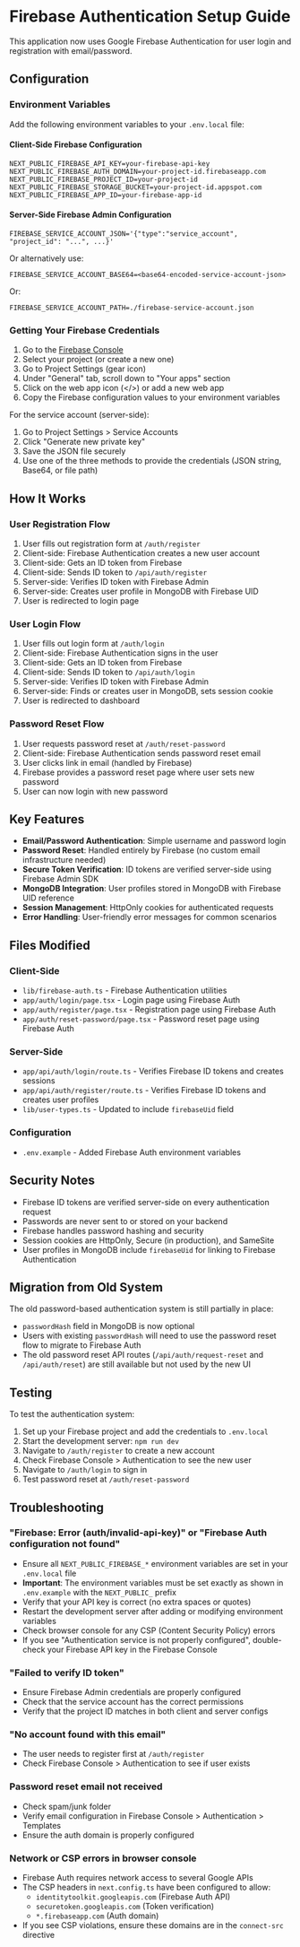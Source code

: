 # Firebase Authentication Setup Guide

This application now uses Google Firebase Authentication for user login and registration with email/password.

## Configuration

### Environment Variables

Add the following environment variables to your `.env.local` file:

#### Client-Side Firebase Configuration
```
NEXT_PUBLIC_FIREBASE_API_KEY=your-firebase-api-key
NEXT_PUBLIC_FIREBASE_AUTH_DOMAIN=your-project-id.firebaseapp.com
NEXT_PUBLIC_FIREBASE_PROJECT_ID=your-project-id
NEXT_PUBLIC_FIREBASE_STORAGE_BUCKET=your-project-id.appspot.com
NEXT_PUBLIC_FIREBASE_APP_ID=your-firebase-app-id
```

#### Server-Side Firebase Admin Configuration
```
FIREBASE_SERVICE_ACCOUNT_JSON='{"type":"service_account", "project_id": "...", ...}'
```
Or alternatively use:
```
FIREBASE_SERVICE_ACCOUNT_BASE64=<base64-encoded-service-account-json>
```
Or:
```
FIREBASE_SERVICE_ACCOUNT_PATH=./firebase-service-account.json
```

### Getting Your Firebase Credentials

1. Go to the [Firebase Console](https://console.firebase.google.com/)
2. Select your project (or create a new one)
3. Go to Project Settings (gear icon)
4. Under "General" tab, scroll down to "Your apps" section
5. Click on the web app icon (</>) or add a new web app
6. Copy the Firebase configuration values to your environment variables

For the service account (server-side):
1. Go to Project Settings > Service Accounts
2. Click "Generate new private key"
3. Save the JSON file securely
4. Use one of the three methods to provide the credentials (JSON string, Base64, or file path)

## How It Works

### User Registration Flow

1. User fills out registration form at `/auth/register`
2. Client-side: Firebase Authentication creates a new user account
3. Client-side: Gets an ID token from Firebase
4. Client-side: Sends ID token to `/api/auth/register`
5. Server-side: Verifies ID token with Firebase Admin
6. Server-side: Creates user profile in MongoDB with Firebase UID
7. User is redirected to login page

### User Login Flow

1. User fills out login form at `/auth/login`
2. Client-side: Firebase Authentication signs in the user
3. Client-side: Gets an ID token from Firebase
4. Client-side: Sends ID token to `/api/auth/login`
5. Server-side: Verifies ID token with Firebase Admin
6. Server-side: Finds or creates user in MongoDB, sets session cookie
7. User is redirected to dashboard

### Password Reset Flow

1. User requests password reset at `/auth/reset-password`
2. Client-side: Firebase Authentication sends password reset email
3. User clicks link in email (handled by Firebase)
4. Firebase provides a password reset page where user sets new password
5. User can now login with new password

## Key Features

- **Email/Password Authentication**: Simple username and password login
- **Password Reset**: Handled entirely by Firebase (no custom email infrastructure needed)
- **Secure Token Verification**: ID tokens are verified server-side using Firebase Admin SDK
- **MongoDB Integration**: User profiles stored in MongoDB with Firebase UID reference
- **Session Management**: HttpOnly cookies for authenticated requests
- **Error Handling**: User-friendly error messages for common scenarios

## Files Modified

### Client-Side
- `lib/firebase-auth.ts` - Firebase Authentication utilities
- `app/auth/login/page.tsx` - Login page using Firebase Auth
- `app/auth/register/page.tsx` - Registration page using Firebase Auth
- `app/auth/reset-password/page.tsx` - Password reset page using Firebase Auth

### Server-Side
- `app/api/auth/login/route.ts` - Verifies Firebase ID tokens and creates sessions
- `app/api/auth/register/route.ts` - Verifies Firebase ID tokens and creates user profiles
- `lib/user-types.ts` - Updated to include `firebaseUid` field

### Configuration
- `.env.example` - Added Firebase Auth environment variables

## Security Notes

- Firebase ID tokens are verified server-side on every authentication request
- Passwords are never sent to or stored on your backend
- Firebase handles password hashing and security
- Session cookies are HttpOnly, Secure (in production), and SameSite
- User profiles in MongoDB include `firebaseUid` for linking to Firebase Authentication

## Migration from Old System

The old password-based authentication system is still partially in place:
- `passwordHash` field in MongoDB is now optional
- Users with existing `passwordHash` will need to use the password reset flow to migrate to Firebase Auth
- The old password reset API routes (`/api/auth/request-reset` and `/api/auth/reset`) are still available but not used by the new UI

## Testing

To test the authentication system:

1. Set up your Firebase project and add the credentials to `.env.local`
2. Start the development server: `npm run dev`
3. Navigate to `/auth/register` to create a new account
4. Check Firebase Console > Authentication to see the new user
5. Navigate to `/auth/login` to sign in
6. Test password reset at `/auth/reset-password`

## Troubleshooting

### "Firebase: Error (auth/invalid-api-key)" or "Firebase Auth configuration not found"
- Ensure all `NEXT_PUBLIC_FIREBASE_*` environment variables are set in your `.env.local` file
- **Important**: The environment variables must be set exactly as shown in `.env.example` with the `NEXT_PUBLIC_` prefix
- Verify that your API key is correct (no extra spaces or quotes)
- Restart the development server after adding or modifying environment variables
- Check browser console for any CSP (Content Security Policy) errors
- If you see "Authentication service is not properly configured", double-check your Firebase API key in the Firebase Console

### "Failed to verify ID token"
- Ensure Firebase Admin credentials are properly configured
- Check that the service account has the correct permissions
- Verify that the project ID matches in both client and server configs

### "No account found with this email"
- The user needs to register first at `/auth/register`
- Check Firebase Console > Authentication to see if user exists

### Password reset email not received
- Check spam/junk folder
- Verify email configuration in Firebase Console > Authentication > Templates
- Ensure the auth domain is properly configured

### Network or CSP errors in browser console
- Firebase Auth requires network access to several Google APIs
- The CSP headers in `next.config.ts` have been configured to allow:
  - `identitytoolkit.googleapis.com` (Firebase Auth API)
  - `securetoken.googleapis.com` (Token verification)
  - `*.firebaseapp.com` (Auth domain)
- If you see CSP violations, ensure these domains are in the `connect-src` directive
